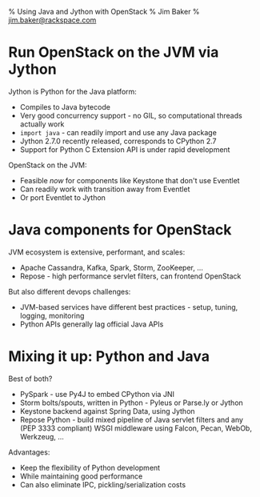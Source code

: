 % Using Java and Jython with OpenStack
% Jim Baker
% jim.baker@rackspace.com


# Run OpenStack on the JVM via Jython

Jython is Python for the Java platform:

* Compiles to Java bytecode
* Very good concurrency support - no GIL, so computational threads actually work
* `import java` - can readily import and use any Java package
* Jython 2.7.0 recently released, corresponds to CPython 2.7
* Support for Python C Extension API is under rapid development

OpenStack on the JVM:

* Feasible *now* for components like Keystone that don't use Eventlet
* Can readily work with transition away from Eventlet
* Or port Eventlet to Jython

# Java components for OpenStack

JVM ecosystem is extensive, performant, and scales:

* Apache Cassandra, Kafka, Spark, Storm, ZooKeeper, ...
* Repose - high performance servlet filters, can frontend OpenStack

But also different devops challenges:

* JVM-based services have different best practices - setup, tuning, logging, monitoring
* Python APIs generally lag official Java APIs

# Mixing it up: Python and Java

Best of both?

* PySpark - use Py4J to embed CPython via JNI
* Storm bolts/spouts, written in Python - Pyleus or Parse.ly or Jython
* Keystone backend against Spring Data, using Jython
* Repose Python - build mixed pipeline of Java servlet filters and any (PEP 3333 compliant) WSGI middleware using Falcon, Pecan, WebOb, Werkzeug, ...

Advantages:

* Keep the flexibility of Python development
* While maintaining good performance
* Can also eliminate IPC, pickling/serialization costs
